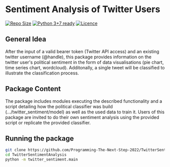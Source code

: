 # Sentiment Analysis of Twitter Users

[![Repo Size](https://github-size-badge.herokuapp.com/Programming-The-Next-Step-2022/TwitterSentimentAnalysis.svg)](https://github.com/Programming-The-Next-Step-2022/TwitterSentimentAnalysis)
[![Python 3+7 ready](https://img.shields.io/badge/python-3.8%2B-yellowgreen.svg)](https://www.python.org/)
[![Licence](https://img.shields.io/badge/license-MIT-orange.svg)](LICENSE)

## General Idea
After the input of a valid bearer token (Twitter API access) and an 
existing twitter username (@handle), this package provides information
on the twitter user's political sentiment in the form of data 
visualisations (pie chart, time series chart, wordcloud). Additonally,
a single tweet will be classified to illustrate the classification 
process.

## Package Content
The package includes modules executing the described functionality and
a script detailing how the political classifier was build 
(.../twitter_sentiment/model) as well as the used data to train it. 
Users of this package are invited to do their own sentiment analysis 
using the provided script or replicate the provided classifier.

## Running the package
```bash
git clone https://github.com/Programming-The-Next-Step-2022/TwitterSentimentAnalysis.git
cd TwitterSentimentAnalysis
python -m twitter_sentiment.main
```

